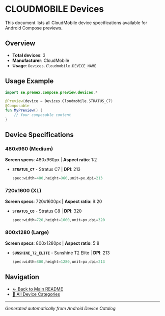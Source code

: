 # CLOUDMOBILE Devices

This document lists all CloudMobile device specifications available for Android Compose previews.

## Overview

- **Total devices**: 3
- **Manufacturer**: CloudMobile
- **Usage**: `Devices.Cloudmobile.DEVICE_NAME`

## Usage Example

```kotlin
import se.premex.compose.preview.devices.*

@Preview(device = Devices.Cloudmobile.STRATUS_C7)
@Composable
fun MyPreview() {
    // Your composable content
}
```

## Device Specifications

### 480x960 (Medium)

**Screen specs**: 480x960px | **Aspect ratio**: 1:2

- **`STRATUS_C7`** - Stratus C7 | **DPI**: 213
  ```kotlin
  spec:width=480,height=960,unit=px,dpi=213
  ```

### 720x1600 (XL)

**Screen specs**: 720x1600px | **Aspect ratio**: 9:20

- **`STRATUS_C8`** - Stratus C8 | **DPI**: 320
  ```kotlin
  spec:width=720,height=1600,unit=px,dpi=320
  ```

### 800x1280 (Large)

**Screen specs**: 800x1280px | **Aspect ratio**: 5:8

- **`SUNSHINE_T2_ELITE`** - Sunshine T2 Elite | **DPI**: 213
  ```kotlin
  spec:width=800,height=1280,unit=px,dpi=213
  ```

## Navigation

- [← Back to Main README](../../README.md)
- [📱 All Device Categories](../README.md)

---
*Generated automatically from Android Device Catalog*
